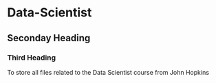 # Data-Scientist
## Seconday Heading
### Third Heading
To store all files related to the Data Scientist course from John Hopkins
